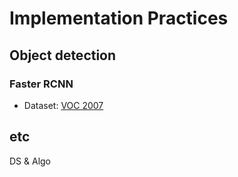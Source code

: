# Implementation Practices

## Object detection
### Faster RCNN
* Dataset: [VOC 2007](http://host.robots.ox.ac.uk/pascal/VOC/voc2007)

## etc
  DS & Algo
